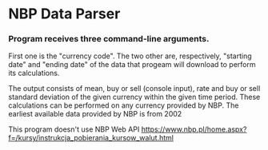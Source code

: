 # NBP Data Parser
### Program receives three command-line arguments.

First one is the "currency code".
The two other are, respectively, "starting date" and "ending date" of the data that progeam will download to perform its calculations. 

The output consists of mean, buy or sell (console input), rate and buy or sell standard deviation of the given currency within the given time period.
These calculations can be performed on any currency provided by NBP. The earliest available data provided by NBP is from 2002 

This program doesn't use NBP Web API 
https://www.nbp.pl/home.aspx?f=/kursy/instrukcja_pobierania_kursow_walut.html
